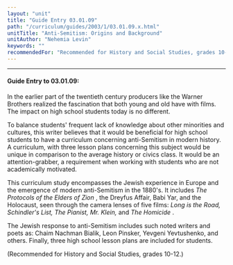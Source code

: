 ```yaml
---
layout: "unit"
title: "Guide Entry 03.01.09"
path: "/curriculum/guides/2003/1/03.01.09.x.html"
unitTitle: "Anti-Semitism: Origins and Background"
unitAuthor: "Nehemia Levin"
keywords: ""
recommendedFor: "Recommended for History and Social Studies, grades 10-12."
---
```

<body>
<hr/>
<h4>
Guide Entry to 03.01.09:
</h4>
<p>
In the earlier part of the twentieth century producers like the Warner Brothers realized the fascination that both young and old have with films.  The impact on high school students today is no different.
</p>
<p>
To balance students' frequent lack of knowledge about other minorities and cultures, this writer believes that it would be beneficial for high school students to have a curriculum concerning anti-Semitism in modern history.  A curriculum, with three lesson plans concerning this subject would be unique in comparison to the average history or civics class. It would be an attention-grabber, a requirement when working with students who are not academically motivated.
</p>
<p>
This curriculum study encompasses the Jewish experience in Europe and the emergence of modern anti-Semitism in the 1880's.  It includes
<i>
The Protocols of the Elders of Zion
</i>
, the Dreyfus Affair, Babi Yar, and the Holocaust, seen through the camera lenses of five films:
<i>
Long is the Road, Schindler's List, The Pianist, Mr. Klein,
</i>
and
<i>
The Homicide
</i>
.
</p>
<p>
The Jewish response to anti-Semitism includes such noted writers and poets as: Chaim Nachman Bialik, Leon Pinsker, Yevgeni Yevtushenko, and others.  Finally, three high school lesson plans are included for students.
</p>
<p>
(Recommended for History and Social Studies, grades 10-12.)
</p>
</body>